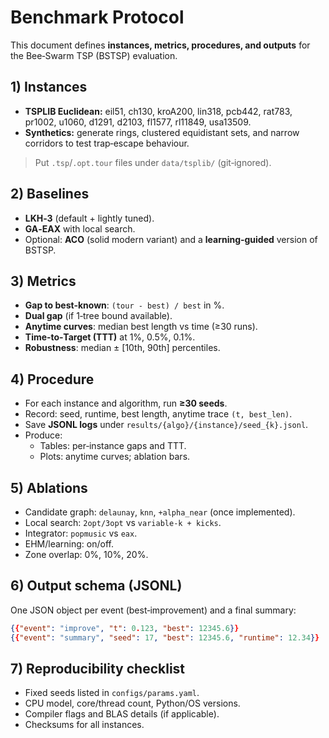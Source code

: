 # Benchmark Protocol

This document defines **instances, metrics, procedures, and outputs** for the Bee‑Swarm TSP (BSTSP) evaluation.

## 1) Instances
- **TSPLIB Euclidean:** eil51, ch130, kroA200, lin318, pcb442, rat783, pr1002, u1060, d1291, d2103, fl1577, rl11849, usa13509.
- **Synthetics:** generate rings, clustered equidistant sets, and narrow corridors to test trap‑escape behaviour.

> Put `.tsp`/`.opt.tour` files under `data/tsplib/` (git‑ignored).

## 2) Baselines
- **LKH‑3** (default + lightly tuned).
- **GA‑EAX** with local search.
- Optional: **ACO** (solid modern variant) and a **learning‑guided** version of BSTSP.

## 3) Metrics
- **Gap to best‑known**: `(tour - best) / best` in %.
- **Dual gap** (if 1‑tree bound available).
- **Anytime curves**: median best length vs time (≥30 runs).
- **Time‑to‑Target (TTT)** at 1%, 0.5%, 0.1%.
- **Robustness**: median ± [10th, 90th] percentiles.

## 4) Procedure
- For each instance and algorithm, run **≥30 seeds**.
- Record: seed, runtime, best length, anytime trace `(t, best_len)`.
- Save **JSONL logs** under `results/{algo}/{instance}/seed_{k}.jsonl`.
- Produce:
  - Tables: per‑instance gaps and TTT.
  - Plots: anytime curves; ablation bars.

## 5) Ablations
- Candidate graph: `delaunay`, `knn`, `+alpha_near` (once implemented).
- Local search: `2opt/3opt` vs `variable‑k + kicks`.
- Integrator: `popmusic` vs `eax`.
- EHM/learning: on/off.
- Zone overlap: 0%, 10%, 20%.

## 6) Output schema (JSONL)
One JSON object per event (best‑improvement) and a final summary:
```json
{{"event": "improve", "t": 0.123, "best": 12345.6}}
{{"event": "summary", "seed": 17, "best": 12345.6, "runtime": 12.34}}
```

## 7) Reproducibility checklist
- Fixed seeds listed in `configs/params.yaml`.
- CPU model, core/thread count, Python/OS versions.
- Compiler flags and BLAS details (if applicable).
- Checksums for all instances.
